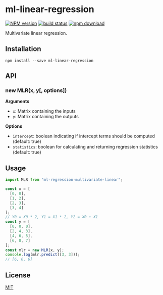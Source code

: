 # ml-linear-regression

[![NPM version][npm-image]][npm-url]
[![build status][ci-image]][ci-url]
[![npm download][download-image]][download-url]

Multivariate linear regression.

## Installation

`npm install --save ml-linear-regression`

## API

### new MLR(x, y[, options])

**Arguments**

- `x`: Matrix containing the inputs
- `y`: Matrix containing the outputs

**Options**

- `intercept`: boolean indicating if intercept terms should be computed (default: true)
- `statistics`: boolean for calculating and returning regression statistics (default: true)

## Usage

```js
import MLR from "ml-regression-multivariate-linear";

const x = [
  [0, 0],
  [1, 2],
  [2, 3],
  [3, 4]
];
// Y0 = X0 * 2, Y1 = X1 * 2, Y2 = X0 + X1
const y = [
  [0, 0, 0],
  [2, 4, 3],
  [4, 6, 5],
  [6, 8, 7]
];
const mlr = new MLR(x, y);
console.log(mlr.predict([3, 3]));
// [6, 6, 6]
```

## License

[MIT](./LICENSE)

[npm-image]: https://img.shields.io/npm/v/ml-regression-multivariate-linear.svg
[npm-url]: https://npmjs.org/package/ml-regression-multivariate-linear
[ci-image]: https://github.com/mljs/regression-multivariate-linear/workflows/Node.js%20CI/badge.svg?branch=master
[ci-url]: https://github.com/mljs/regression-multivariate-linear/actions?query=workflow%3A%22Node.js+CI%22
[download-image]: https://img.shields.io/npm/dm/ml-regression-multivariate-linear.svg
[download-url]: https://npmjs.org/package/ml-regression-multivariate-linear
